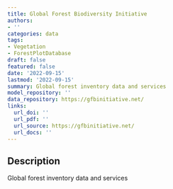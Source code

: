 ```yaml
---
title: Global Forest Biodiversity Initiative
authors:
- ''
categories: data
tags:
- Vegetation
- ForestPlotDatabase
draft: false
featured: false
date: '2022-09-15'
lastmod: '2022-09-15'
summary: Global forest inventory data and services
model_repository: ''
data_repository: https://gfbinitiative.net/
links:
  url_doi: ''
  url_pdf: ''
  url_source: https://gfbinitiative.net/
  url_docs: ''
---
```


## Description

Global forest inventory data and services

